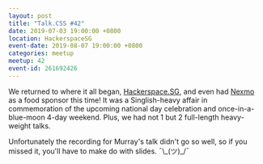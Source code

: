 ```yaml
---
layout: post
title: "Talk.CSS #42"
date: 2019-07-03 19:00:00 +0800
location: HackerspaceSG
event-date: 2019-08-07 19:00:00 +0800
categories: meetup
meetup: 42
event-id: 261692426
---
```

We returned to where it all began, [Hackerspace.SG](https://hackerspace.sg/), and even had [Nexmo](https://developer.nexmo.com/) as a food sponsor this time! It was a Singlish-heavy affair in commemoration of the upcoming national day celebration and once-in-a-blue-moon 4-day weekend. Plus, we had not 1 but 2 full-length heavy-weight talks.

Unfortunately the recording for Murray's talk didn't go so well, so if you missed it, you'll have to make do with slides. <span class="o-kaomoji">¯\\\_(ツ)_/¯</span>
